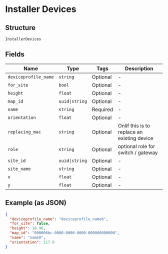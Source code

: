 
# Installer Devices

## Structure

`InstallerDevices`

## Fields

| Name | Type | Tags | Description |
|  --- | --- | --- | --- |
| `deviceprofile_name` | `string` | Optional | - |
| `for_site` | `bool` | Optional | - |
| `height` | `float` | Optional | - |
| `map_id` | `uuid\|string` | Optional | - |
| `name` | `string` | Required | - |
| `orientation` | `float` | Optional | - |
| `replacing_mac` | `string` | Optional | Onlif this is to replace an existing device |
| `role` | `string` | Optional | optional role for switch / gateway |
| `site_id` | `uuid\|string` | Optional | - |
| `site_name` | `string` | Optional | - |
| `x` | `float` | Optional | - |
| `y` | `float` | Optional | - |

## Example (as JSON)

```json
{
  "deviceprofile_name": "deviceprofile_name6",
  "for_site": false,
  "height": 18.96,
  "map_id": "000006bc-0000-0000-0000-000000000000",
  "name": "name0",
  "orientation": 117.0
}
```

